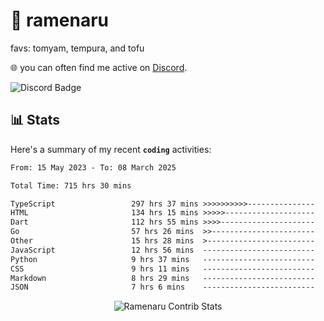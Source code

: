 # 🍜 ramenaru
favs: tomyam, tempura, and tofu

🌐 you can often find me active on [Discord](https://discordapp.com/users/503291004200157185).

![Discord Badge](https://dcbadge.vercel.app/api/shield/503291004200157185)

## 📊 Stats

Here's a summary of my recent **`coding`** activities:

<!--START_SECTION:waka-->

```txt
From: 15 May 2023 - To: 08 March 2025

Total Time: 715 hrs 30 mins

TypeScript                 297 hrs 37 mins >>>>>>>>>>---------------   41.60 %
HTML                       134 hrs 15 mins >>>>>--------------------   18.76 %
Dart                       112 hrs 55 mins >>>>---------------------   15.78 %
Go                         57 hrs 26 mins  >>-----------------------   08.03 %
Other                      15 hrs 28 mins  >------------------------   02.16 %
JavaScript                 12 hrs 56 mins  -------------------------   01.81 %
Python                     9 hrs 37 mins   -------------------------   01.34 %
CSS                        9 hrs 11 mins   -------------------------   01.28 %
Markdown                   8 hrs 29 mins   -------------------------   01.19 %
JSON                       7 hrs 6 mins    -------------------------   00.99 %
```

<!--END_SECTION:waka-->

<div style="text-align: center;">
   <img align="center" src="https://github-readme-streak-stats.herokuapp.com/?user=Ramenaru&theme=dark&card_width=520" alt="Ramenaru Contrib Stats" />
</div>

